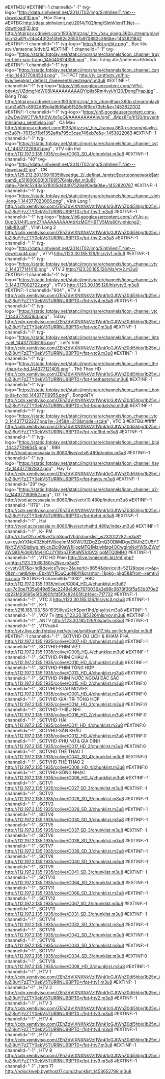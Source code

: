 #EXTM3U
#EXTINF:-1 channelId="-1" tvg-logo="http://data.sinhvienit.net/2014/T02/img/SinhVienIT.Net---download(3).jpg" , Hậu Giang
#EXTBG:http://data.sinhvienit.net/2014/T02/img/SinhVienIT.Net---download(3).jpg
http://htqjrpsv.cdnviet.com:1933/htjzzsg/_htv_/hau_giang.360p.stream/playlist.m3u8?t=24a443f2e15fe82c26507a970882c366&e=1453821842
#EXTINF:-1 channelId="-1" tvg-logo="http://thbl.vn/btv.png" , Bạc liêu
atv://antenna:3/dvb/2
#EXTINF:-1 channelId="-1" tvg-logo="https://static.fptplay.net/static/img/share/channels/icon_channel_truyen-hinh-soc-trang_145040824356.png" , Sóc Trăng
atv://antenna:6/dvb/5
#EXTINF:-1 channelId="-1" tvg-logo="https://static.fptplay.net/static/img/share/channels/icon_channel_can-tho_144377094534.png" , THTPCT
http://tv.canthotv.vn/hls-live/livepkgr/_definst_/liveevent/livestream1.m3u8
#EXTINF:-1 channelId="-1" tvg-logo="https://lh6.googleusercontent.com/-VPnl-btiaAc/UZdmgNdW08I/AAAAAAAAAQY/piIs5Rm4vyI/h120/DongThap.jpg" , Đồng Tháp
http://htqjrpsv.cdnviet.com:1933/htjzzsg/_htv_/dongthap.360p.stream/playlist.m3u8?t=8902d89c4a9bf6ab5f528c8f9cc73efc&e=1453822002
#EXTINF:-1 channelId="-1" tvg-logo="https://lh5.googleusercontent.com/-x2wDwSWCTVk/Ut0WJlo5gQI/AAAAAAAAAlw/qmF_JMpz8Fs/h120/truyenhinhcamau_xemtiviso.jpg" , Cà Mau
http://htqjrpsv.cdnviet.com:1933/htjzzsg/_htv_/camau.360p.stream/playlist.m3u8?t=7013c71bf1352affa795c3cae746eb7e&e=1453822063
#EXTINF:-1 channelId="-1" tvg-logo="https://static.fptplay.net/static/img/share/channels/icon_channel_cvtv1_144377229941.png" , VTV cần thơ
http://112.197.2.135:1935/colive/C063_SD_4/chunklist.m3u8
#EXTINF:-1 channelId="40" tvg-logo="http://data.sinhvienit.net/2014/T02/img/SinhVienIT.Net---download2.jpg" , CN
http://125.212.201.169:1935/liveedge_2/_definst_/amlst:$cartoonnetwork$stream$_p5!1600000!0!768!576/playlist.m3u8?data=78e9c5243a528005d4d407528a90eda0&e=1453820767
#EXTINF:-1 channelId="-1" tvg-logo="https://static.fptplay.net/static/img/share/channels/icon_channel_vinh-long-1_144377023006.png" , Vĩnh Long 1
http://cdn.xemtiviso.com/ZEhZdVlXNXNkVzl1Wnk1cGJtWnZ0di5hbjx1b25nLjluZj8uYjFzZTY0ekV5TURRNU9BPT0=/fpt-thvl1.m3u8
#EXTINF:-1 channelId="-1" tvg-logo="https://lh6.googleusercontent.com/-yYJq-x-Dup0/U4iFLorn27I/AAAAAAAAAtI/KzMGYH9TV5M/s80/vinhlong2-taibl89.gif" , Vĩnh Long 2
http://cdn.xemtiviso.com/ZEhZdVlXNXNkVzl1Wnk1cGJtWnZ0di5hbjx1b25nLjluZj8uYjFzZTY0ekV5TURRNU9BPT0=/fpt-thvl2.m3u8
#EXTINF:-1 channelId="-1" tvg-logo="http://data.sinhvienit.net/2014/T02/img/SinhVienIT.Net---download4.png" , VTV1
http://123.30.185.126/hls/vtv1.m3u8
#EXTINF:-1 channelId="-1" tvg-logo="https://static.fptplay.net/static/img/share/channels/icon_channel_vtv2_144377141416.png" , VTV 2
http://123.30.185.126/hls/vtv2.m3u8
#EXTINF:-1 channelId="-1" tvg-logo="https://static.fptplay.net/static/img/share/channels/icon_channel_vtv3_144377002722.png" , VTV3
http://123.30.185.126/hls/vtv3.m3u8
#EXTINF:-1 channelId="604" , VTV 4
http://cdn.xemtiviso.com/ZEhZdVlXNXNkVzl1Wnk1cGJtWnZ0di5hbjx1b25nLjluZj8uYjFzZTY0ekV5TURRNU9BPT0=/fpt-vtv4.m3u8
#EXTINF:-1 channelId="-1" tvg-logo="https://static.fptplay.net/static/img/share/channels/icon_channel_vtc7_144377005163.png" , ToDay
http://cdn.xemtiviso.com/ZEhZdVlXNXNkVzl1Wnk1cGJtWnZ0di5hbjx1b25nLjluZj8uYjFzZTY0ekV5TURRNU9BPT0=/fpt-vtc7.m3u8
#EXTINF:-1 channelId="-1" tvg-logo="https://static.fptplay.net/static/img/share/channels/icon_channel_lets-viet_144377006165.png" , Let's Việt
http://cdn.xemtiviso.com/ZEhZdVlXNXNkVzl1Wnk1cGJtWnZ0di5hbjx1b25nLjluZj8uYjFzZTY0ekV5TURRNU9BPT0=/fpt-vtc9.m3u8
#EXTINF:-1 channelId="-1" tvg-logo="https://static.fptplay.net/static/img/share/channels/icon_channel_the-thao-tv-hd_144377121405.png" , Thể Thao HD
http://cdn.xemtiviso.com/ZEhZdVlXNXNkVzl1Wnk1cGJtWnZ0di5hbjx1b25nLjluZj8uYjFzZTY0ekV5TURRNU9BPT0=/fpt-thethaotvhd.m3u8
#EXTINF:-1 channelId="-1" tvg-logo="https://static.fptplay.net/static/img/share/channels/icon_channel_bong-da-tv-hd_144377119955.png" , BongdaTV
http://cdn.xemtiviso.com/ZEhZdVlXNXNkVzl1Wnk1cGJtWnZ0di5hbjx1b25nLjluZj8uYjFzZTY0ekV5TURRNU9BPT0=/fpt-bongdatvhd.m3u8
#EXTINF:-1 channelId="-1" tvg-logo="https://static.fptplay.net/static/img/share/channels/icon_channel_vtc3_144377122227.png?w=345&h=210&mode=scale" , VTC 3
#EXTBG:#ffffff
http://cdn.xemtiviso.com/ZEhZdVlXNXNkVzl1Wnk1cGJtWnZ0di5hbjx1b25nLjluZj8uYjFzZTY0ekV5TURRNU9BPT0=/fpt-vtc3hd.m3u8
#EXTINF:-1 channelId="-1" tvg-logo="https://static.fptplay.net/static/img/share/channels/icon_channel_bibi_144377096545.png" , BIBI
http://tvod.accessasia.tv:8080/live/vctv8.480p/index.m3u8
#EXTINF:-1 channelId="-1" tvg-logo="https://static.fptplay.net/static/img/share/channels/icon_channel_hay-tv_144377192832.png" , Hay Tv
http://cdn.xemtiviso.com/ZEhZdVlXNXNkVzl1Wnk1cGJtWnZ0di5hbjx1b25nLjluZj8uYjFzZTY0ekV5TURRNU9BPT0=/fpt-haytv.m3u8
#EXTINF:-1 channelId="29" tvg-logo="https://static.fptplay.net/static/img/share/channels/icon_channel_o2-tv_144377193952.png" , O2 TV
http://tvod.accessasia.tv:8080/live/vctv10.480p/index.m3u8
#EXTINF:-1 channelId="1179" , i tv
http://cdn.xemtiviso.com/ZEhZdVlXNXNkVzl1Wnk1cGJtWnZ0di5hbjx1b25nLjluZj8uYjFzZTY0ekV5TURRNU9BPT0=/fpt-itvhd.m3u8
#EXTINF:-1 channelId="-1" , Hai
http://tvod.accessasia.tv:8080/live/sctvhaihd.480p/index.m3u8
#EXTINF:-1 channelId="-1" , K+ PM
http://k.tivi12h.net/live2/chSport2hd/chunklist_w232012282.m3u8?us=eyJoYXNoX3ZhbHVlIjogImM5OWU3ZDg2ZmQ3ODliMDgyZWJhZGU5YTNkY2ViNDIzIiwgInNlcnZlcl90aW1lIjogMTQ1MzIyMzg4OCwgImNoYW5uZWxfaWQiOiAidnR2MyIsICJ2YWxpZF9taW51dGVzIjogMTQ0MH0
#EXTINF:-1 channelId="-1" , VTC HD Phim
http://live.tvmienphi.biz/mf.php?u=http://123.29.68.180/v2live.m3u8?c=vstv267&q=hd&deviceType=2&userId=8654&deviceId=5212&type=tv&p=0&zn=net&rkey=EbxhVYRUuQuqN0lY&grantor=1&pkg=pkg5&&from=xemtiviso.com
#EXTINF:-1 channelId="1330" , HBO
http://112.197.2.135:1935/mlive/C004_HD_4/chunklist.m3u8?us=7c0be7f35a949d55ac2249e1d6c7670036a3e98c0678f36f5a53b370e2dd22f493695e5f0860fcfd5f0c82405fcb14ec-717732
#EXTINF:-1 channelId="-1" , VTC 3
http://123.30.185.126/hls/vtc3.m3u8
#EXTINF:-1 channelId="-1" , K+1
http://216.185.103.158:1935/live2/chSport1hd/playlist.m3u8
#EXTINF:-1 channelId="-1" , VOV Tv
http://123.30.185.126/hls/vov.m3u8
#EXTINF:-1 channelId="-1" , ANTV
http://123.30.185.126/hls/antv.m3u8
#EXTINF:-1 channelId="-1" , VTVcab4
http://vtv.live.cdn.fptplay.net/vtvlive/smil:kenh17_hls.smil/chunklist.m3u8
#EXTINF:-1 channelId="-1" , SCTVHD-DU LICH & KHÁM PHÁ
http://112.197.2.135:1935/colive/C007_HD_4/chunklist.m3u8
#EXTINF:-1 channelId="-1" , SCTVHD-PHIM VIỆT
http://112.197.2.135:1935/colive/C009_HD_4/chunklist.m3u8
#EXTINF:-1 channelId="-1" , SCTVHD-PHIM CHÂU Á
http://112.197.2.135:1935/colive/C010_HD_4/chunklist.m3u8
#EXTINF:-1 channelId="-1" , SCTVHD-PHIM TỔNG HỢP
http://112.197.2.135:1935/colive/C013_HD_4/chunklist.m3u8
#EXTINF:0 channelId="-1" , SCTVHD-PHIM NƯỚC NGOÀI ÐẶC SẮC
http://112.197.2.135:1935/colive/C015_HD_2/chunklist.m3u8
#EXTINF:0 channelId="-1" , SCTVHD-STAR MOVIES
http://112.197.2.135:1935/colive/C001_HD_4/chunklist.m3u8
#EXTINF:0 channelId="-1" , SCTVHD-GIẢI TRÍ TỔNG HỢP
http://112.197.2.135:1935/colive/C014_HD_2/chunklist.m3u8
#EXTINF:0 channelId="-1" , SCTVHD-THIẾU NHI
http://112.197.2.135:1935/colive/C016_HD_2/chunklist.m3u8
#EXTINF:0 channelId="-1" , SCTVHD-HÀI
http://112.197.2.135:1935/colive/C011_HD_4/chunklist.m3u8
#EXTINF:0 channelId="-1" , SCTVHD-SÂN KHẤU
http://112.197.2.135:1935/colive/C012_HD_4/chunklist.m3u8
#EXTINF:0 channelId="-1" , SCTVHD-PHỤ NỮ & GIA ÐÌNH
http://112.197.2.135:1935/colive/C017_HD_2/chunklist.m3u8
#EXTINF:0 channelId="-1" , SCTVHD THỂ THAO 1
http://112.197.2.135:1935/colive/C042_SD_4/chunklist.m3u8
#EXTINF:0 channelId="-1" , SCTVHD THỂ THAO 2
http://112.197.2.135:1935/colive/C008_HD_4/chunklist.m3u8
#EXTINF:0 channelId="-1" , SCTVHD-SÓNG NHẠC
http://112.197.2.135:1935/colive/C006_HD_4/chunklist.m3u8
#EXTINF:-1 channelId="-1" , SCTV1
http://112.197.2.135:1935/colive/C027_SD_3/chunklist.m3u8
#EXTINF:-1 channelId="-1" , SCTV2
http://112.197.2.135:1935/colive/C028_SD_3/chunklist.m3u8
#EXTINF:-1 channelId="-1" , SCTV3
http://112.197.2.135:1935/colive/C029_SD_3/chunklist.m3u8
#EXTINF:-1 channelId="-1" , SCTV4
http://112.197.2.135:1935/colive/C030_SD_3/chunklist.m3u8
#EXTINF:-1 channelId="-1" , SCTV5
http://112.197.2.135:1935/colive/C037_SD_3/chunklist.m3u8
#EXTINF:-1 channelId="-1" , SCTV6
http://112.197.2.135:1935/colive/C038_SD_3/chunklist.m3u8
#EXTINF:-1 channelId="-1" , SCTV7
http://112.197.2.135:1935/colive/C039_SD_3/chunklist.m3u8
#EXTINF:-1 channelId="-1" , SCTV8
http://112.197.2.135:1935/colive/C040_SD_3/chunklist.m3u8
#EXTINF:-1 channelId="-1" , SCTV9
http://112.197.2.135:1935/colive/C041_SD_3/chunklist.m3u8
#EXTINF:-1 channelId="-1" , SCTV10
http://112.197.2.135:1935/colive/C064_SD_3/chunklist.m3u8
#EXTINF:-1 channelId="-1" , SCTV11
http://112.197.2.135:1935/colive/C066_SD_3/chunklist.m3u8
#EXTINF:-1 channelId="-1" , SCTV12
http://112.197.2.135:1935/colive/C067_SD_3/chunklist.m3u8
#EXTINF:-1 channelId="-1" , SCTV13
http://112.197.2.135:1935/colive/C031_SD_3/chunklist.m3u8
#EXTINF:-1 channelId="-1" , SCTV14
http://112.197.2.135:1935/colive/C032_SD_3/chunklist.m3u8
#EXTINF:-1 channelId="-1" , SCTV15
http://112.197.2.135:1935/colive/C042_SD_3/chunklist.m3u8
#EXTINF:-1 channelId="-1" , SCTV16
http://112.197.2.135:1935/colive/C033_SD_3/chunklist.m3u8
#EXTINF:-1 channelId="-1" , SCTV17
http://112.197.2.135:1935/colive/C034_SD_3/chunklist.m3u8
#EXTINF:0 channelId="-1" , SCTV18
http://112.197.2.135:1935/colive/C008_HD_2/chunklist.m3u8
#EXTINF:-1 channelId="-1" , HTV 1
http://cdn.xemtiviso.com/ZEhZdVlXNXNkVzl1Wnk1cGJtWnZ0di5hbjx1b25nLjluZj8uYjFzZTY0ekV5TURRNU9BPT0=/fpt-htv1.m3u8
#EXTINF:-1 channelId="-1" , HTV 2
http://cdn.xemtiviso.com/ZEhZdVlXNXNkVzl1Wnk1cGJtWnZ0di5hbjx1b25nLjluZj8uYjFzZTY0ekV5TURRNU9BPT0=/fpt-htv2.m3u8
#EXTINF:-1 channelId="-1" , HTV 3
http://cdn.xemtiviso.com/ZEhZdVlXNXNkVzl1Wnk1cGJtWnZ0di5hbjx1b25nLjluZj8uYjFzZTY0ekV5TURRNU9BPT0=/fpt-htv3.m3u8
#EXTINF:-1 channelId="-1" , HTV 4
http://cdn.xemtiviso.com/ZEhZdVlXNXNkVzl1Wnk1cGJtWnZ0di5hbjx1b25nLjluZj8uYjFzZTY0ekV5TURRNU9BPT0=/fpt-htv4.m3u8
#EXTINF:-1 channelId="-1" , HTV 7
http://cdn.xemtiviso.com/ZEhZdVlXNXNkVzl1Wnk1cGJtWnZ0di5hbjx1b25nLjluZj8uYjFzZTY0ekV5TURRNU9BPT0=/fpt-htv7.m3u8
#EXTINF:-1 channelId="-1" , HTV 9
http://cdn.xemtiviso.com/ZEhZdVlXNXNkVzl1Wnk1cGJtWnZ0di5hbjx1b25nLjluZj8uYjFzZTY0ekV5TURRNU9BPT0=/fpt-htv9.m3u8
#EXTINF:-1 channelId="-1" , Item 71
http://nolockweb.byethost17.com/chunklist_1453652799.m3u8
